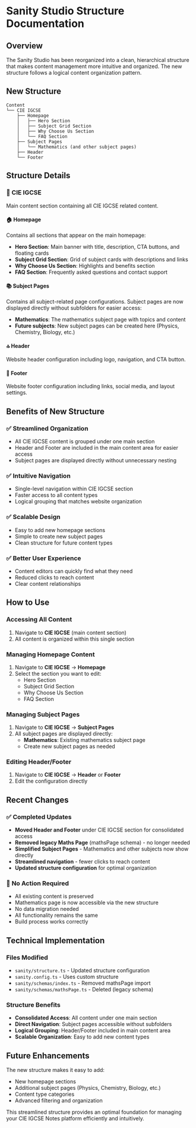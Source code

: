 # Sanity Studio Structure Documentation

## Overview

The Sanity Studio has been reorganized into a clean, hierarchical structure that makes content management more intuitive and organized. The new structure follows a logical content organization pattern.

## New Structure

```
Content
└── CIE IGCSE
    ├── Homepage
    │   ├── Hero Section
    │   ├── Subject Grid Section
    │   ├── Why Choose Us Section
    │   └── FAQ Section
    ├── Subject Pages
    │   └── Mathematics (and other subject pages)
    ├── Header
    └── Footer
```

## Structure Details

### 🎯 CIE IGCSE
Main content section containing all CIE IGCSE related content.

#### 🏠 Homepage
Contains all sections that appear on the main homepage:

- **Hero Section**: Main banner with title, description, CTA buttons, and floating cards
- **Subject Grid Section**: Grid of subject cards with descriptions and links
- **Why Choose Us Section**: Highlights and benefits section
- **FAQ Section**: Frequently asked questions and contact support

#### 📚 Subject Pages
Contains all subject-related page configurations. Subject pages are now displayed directly without subfolders for easier access:

- **Mathematics**: The mathematics subject page with topics and content
- **Future subjects**: New subject pages can be created here (Physics, Chemistry, Biology, etc.)

#### 🔝 Header
Website header configuration including logo, navigation, and CTA button.

#### 🔻 Footer
Website footer configuration including links, social media, and layout settings.

## Benefits of New Structure

### ✅ **Streamlined Organization**
- All CIE IGCSE content is grouped under one main section
- Header and Footer are included in the main content area for easier access
- Subject pages are displayed directly without unnecessary nesting

### ✅ **Intuitive Navigation**
- Single-level navigation within CIE IGCSE section
- Faster access to all content types
- Logical grouping that matches website organization

### ✅ **Scalable Design**
- Easy to add new homepage sections
- Simple to create new subject pages
- Clean structure for future content types

### ✅ **Better User Experience**
- Content editors can quickly find what they need
- Reduced clicks to reach content
- Clear content relationships

## How to Use

### Accessing All Content
1. Navigate to **CIE IGCSE** (main content section)
2. All content is organized within this single section

### Managing Homepage Content
1. Navigate to **CIE IGCSE** → **Homepage**
2. Select the section you want to edit:
   - Hero Section
   - Subject Grid Section
   - Why Choose Us Section
   - FAQ Section

### Managing Subject Pages
1. Navigate to **CIE IGCSE** → **Subject Pages**
2. All subject pages are displayed directly:
   - **Mathematics**: Existing mathematics subject page
   - Create new subject pages as needed

### Editing Header/Footer
1. Navigate to **CIE IGCSE** → **Header** or **Footer**
2. Edit the configuration directly

## Recent Changes

### ✅ **Completed Updates**
- **Moved Header and Footer** under CIE IGCSE section for consolidated access
- **Removed legacy Maths Page** (mathsPage schema) - no longer needed
- **Simplified Subject Pages** - Mathematics and other subjects now show directly
- **Streamlined navigation** - fewer clicks to reach content
- **Updated structure configuration** for optimal organization

### 📝 **No Action Required**
- All existing content is preserved
- Mathematics page is now accessible via the new structure
- No data migration needed
- All functionality remains the same
- Build process works correctly

## Technical Implementation

### Files Modified
- `sanity/structure.ts` - Updated structure configuration
- `sanity.config.ts` - Uses custom structure
- `sanity/schemas/index.ts` - Removed mathsPage import
- `sanity/schemas/mathsPage.ts` - Deleted (legacy schema)

### Structure Benefits
- **Consolidated Access**: All content under one main section
- **Direct Navigation**: Subject pages accessible without subfolders
- **Logical Grouping**: Header/Footer included in main content area
- **Scalable Organization**: Easy to add new content types

## Future Enhancements

The new structure makes it easy to add:
- New homepage sections
- Additional subject pages (Physics, Chemistry, Biology, etc.)
- Content type categories
- Advanced filtering and organization

This streamlined structure provides an optimal foundation for managing your CIE IGCSE Notes platform efficiently and intuitively. 